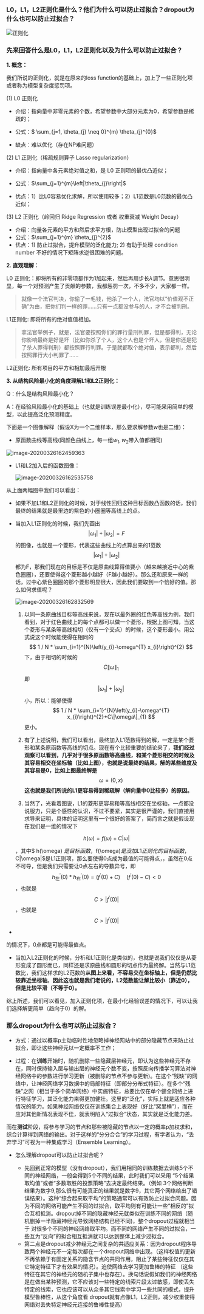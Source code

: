 ### L0，L1，L2正则化是什么？他们为什么可以防止过拟合？dropout为什么也可以防止过拟合？ 

![正则化](img/正则化.png)

### 先来回答什么是L0，L1，L2正则化以及为什么可以防止过拟合？ 

**1. 概念：**

我们所说的正则化，就是在原来的loss function的基础上，加上了一些正则化项或者称为模型复杂度惩罚项。

(1) L0 正则化 

- 介绍：指向量中非零元素的个数，希望参数中大部分元素为0，希望参数是稀疏的； 

- 公式：$ \sum_{j=1, \theta_{j} \neq 0}^{m} \theta_{j}^{0}$

- 缺点：难以优化（存在NP难问题） 

  

(2) L1 正则化（稀疏规则算子 Lasso regularization） 

- 介绍：指向量中各元素绝对值之和，是 L0 正则项的最优凸近似；

- 公式：$\sum_{j=1}^{m}\left|\theta_{j}\right|$ 

- 优点：1）比L0容易优化求解，所以使用较多；2）L1范数是L0范数的最优凸近似； 

  

(3) L2 正则化（岭回归 Ridge Regression 或者 权重衰减 Weight Decay） 

- 介绍：向量各元素的平方和然后求平方根，防止模型出现过拟合的问题 
- 公式：$\sum_{j=1}^{m} \theta_{j}^{2}$
- 优点：1) 防止过拟合，提升模型的泛化能力; 2) 有助于处理 condition number 不好的情况下矩阵求逆很困难的问题。

**2. 直观理解：** 

L0 正则化：即将所有的非零项都作为1加起来，然后再用步长$\lambda$调节。意思很明显，每一个对预测产生了贡献的参数，我都惩罚一次，不多不少，大家都一样。 

> 就像一个法官判决，你偷了一毛钱，他杀了一个人，法官均以“价值观不正确”为由，把你们判一样的罪……只有一点都没参与的人，才不会被判刑。 

L1正则化: 即将所有的绝对值值相加。 

> 拿法官举例子，就是，法官要按照你们的罪行量刑判罪，但是都得判，无论你影响最终是好是坏（比如你杀了个人，这个人也是个坏人，但是你还是犯了杀人罪得判刑）都按照罪行判罪。于是就都取个绝对值，表示都判，然后按照罪行大小判罪了…… 

L2正则化: 所有项目的平方和相加最后开根

**3. 从结构风险最小化的角度理解L1和L2正则化：** 

Q：什么是结构风险最小化？ 

A：在经验风险最小化的基础上（也就是训练误差最小化），尽可能采用简单的模型，以此提高泛化预测精度。 



下面是一个图像解释（假设X为一个二维样本，那么要求解参数$w$也是二维)： 

- 原函数曲线等高线(同颜色曲线上，每一组$w_1,w_2$带入值都相同)   

![image-20200326162459363](img/结构化风险最小化理解正则化_1.png) 

- L1和L2加入后的函数图像：

  ![image-20200326162535758](img/结构化风险最小化理解正则化_2.png)   

从上面两幅图中我们可以看出： 

- 如果不加L1和L2正则化的时候，对于线性回归这种目标函数凸函数的话，我们最终的结果就是最里边的紫色的小圈圈等高线上的点。 

- 当加入L1正则化的时候，我们先画出 
  $$
  \left|\omega_{1}\right|+\left|\omega_{2}\right|=F
  $$
  的图像，也就是一个菱形，代表这些曲线上的点算出来的1范数
  $$
  \left|\omega_{1}\right|+\left|\omega_{2}\right|
  $$
  都为F，那我们现在的目标是不仅是原曲线算得值要小（越来越接近中心的紫色圈圈），还要使得这个菱形越小越好（F越小越好）。那么还和原来一样的话，过中心紫色圈圈的那个菱形明显很大，因此我们要取到一个恰好的值。那么如何求值呢？   

  ![image-20200326162832569](img/结构化风险最小化理解正则化_3.png)   

  1. 以同一条原曲线目标等高线来说，现在以最外圈的红色等高线为例，我们看到，对于红色曲线上的每个点都可以做一个菱形，根据上图可知，当这个菱形与某条等高线相切（仅有一个交点）的时候，这个菱形最小。用公式说这个时候能使得在相同的
     $$
     1 / N * \sum_{i=1}^{N}\left(y_{i}-\omega^{T} x_{i}\right)^{2}
     $$
     下，由于相切的时候的
     $$
     C\|\omega\|_{1}
     $$
     即
     $$
     \left|\omega_{1}\right|+\left|\omega_{2}\right|
     $$
     小，所以：能够使得
     $$
     1 / N * \sum_{i=1}^{N}\left(y_{i}-\omega^{T} x_{i}\right)^{2}+C\|\omega\|_{1}
     $$
     更小。  

  2. 有了上述说明，我们可以看出，最终加入L1范数得到的解，一定是某个菱形和某条原函数等高线的切点。现在有个比较重要的结论来了，**我们经过观察可以看到，几乎对于很多原函数等高曲线，和某个菱形相交的时候及其容易相交在坐标轴（比如上图），也就是说最终的结果，解的某些维度及其容易是0，比如上图最终解是** 
     $$
     \omega=(0, x)
     $$
     **这也就是我们所说的L1更容易得到稀疏解（解向量中0比较多）的原因。**  

  3. 当然了，光看着图说，L1的菱形更容易和等高线相交在坐标轴，一点都没说服力，只是个感性的认识，不过不要紧，其实是很严谨的，我们直接用求导来证明，具体的证明这里有一个很好的答案了，简而言之就是假设现在我们是一维的情况下 

  $$
  h(\omega)=f(\omega)+C|\omega|
  $$

  ，其中$ h(\omega) $是目标函数，$f(\omega)$是没加L1正则化的目标函数，$C|\omega|$是L1正则项，那么要使得0点成为最值的可能得点，，虽然在0点不可导，但是我们只需要让0点左右的导数异号，即
  $$
  h_{\mathrm{左}}^{\prime}(0) * h_{\mathrm{右}}^{\prime}(0)=\left(f^{\prime}(0)+C\right) \quad\left(f^{\prime}(0)-C\right)<0
  $$
  ，也就是$$C>\left|f^{\prime}(0)\right|$$，也就是
  $$
  C>\left|f^{\prime}(0)\right|
  $$
  
- 

的情况下，0点都是可能得最值点。

- 当加入L2正则化的时候，分析和L1正则化是类似的，也就是说我们仅仅是从菱形变成了圆形而已，同样还是求原曲线和圆形的切点作为最终解。当然与L1范数比，我们这样求的L2范数的**从图上来看，不容易交在坐标轴上，但是仍然比较靠近坐标轴**。**因此这也就是我们老说的，L2范数能让解比较小（靠近0），但是比较平滑（不等于0）。** 

综上所述，我们可以看见，加入正则化项，在最小化经验误差的情况下，可以让我们选择解更简单（趋向于0）的解。 

### 那么dropout为什么也可以防止过拟合？ 

- 方式：通过以概率p主动临时性地忽略掉神经网站中的部分隐藏节点来防止过拟合，即让这些神经元以一定概率不工作；

-  过程：在**训练**开始时，随机删除一些隐藏层神经元，即认为这些神经元不存在，同时保持输入层与输出层的神经元个数不变，按照反向传播学习算法对神经网络中的参数进行学习更新（被删除的节点不参与更新)。在这个“残缺”的网络中，让神经网络学习数据中的局部特征（即部分分布式特征）。在多个“残缺”之网（相当于多个简单网络）中实施特征，总要比仅在单个健全网络上进行特征学习，其泛化能力来得更加健壮。这里的“泛化”，实际上就是适应各种情况的能力。如果神经网络仅仅在训练集合上表现好（好比“窝里横”），而在应对其他新情况表现不佳，就表明陷入“过拟合”状态，其实就是泛化能力差。   

  而在**测试**阶段，将参与学习的节点和那些被隐藏的节点以一定的概率p加权求和，综合计算得到网络的输出。对于这样的“分分合合”的学习过程，有学者认为，“丢弃学习”可视为一种集成学习（Ensemble Learning）。 

  

- 怎么理解dropout可以防止过拟合呢？  

  - 先回到正常的模型（没有dropout），我们用相同的训练数据去训练5个不同的神经网络，一般会得到5个不同的结果，此时我们可以采用 “5个结果取均值”或者“多数取胜的投票策略”去决定最终结果。（例如 3个网络判断结果为数字9,那么很有可能真正的结果就是数字9，其它两个网络给出了错误结果）。这种“综合起来取平均”的策略通常可以有效防止过拟合问题。因为不同的网络可能产生不同的过拟合，取平均则有可能让一些“相反的”拟合互相抵消。dropout掉不同的隐藏神经元就类似在训练不同的网络（随机删掉一半隐藏神经元导致网络结构已经不同)，整个dropout过程就相当于 对很多个不同的神经网络取平均。而不同的网络产生不同的过拟合，一些互为“反向”的拟合相互抵消就可以达到整体上减少过拟合。 
  -  第二点是dropout减少神经元之间复杂的共适应关系：因为dropout程序导致两个神经元不一定每次都在一个dropout网络中出现。（这样权值的更新不再依赖于有固定关系的隐含节点的共同作用，阻止了某些特征仅仅在其它特定特征下才有效果的情况）。迫使网络去学习更加鲁棒的特征 （这些特征在其它的神经元的随机子集中也存在）。换句话说假如我们的神经网络是在做出某种预测，它不应该对一些特定的线索片段太过敏感，即使丢失特定的线索，它也应该可以从众多其它线索中学习一些共同的模式，提升模型鲁棒性，从这个角度看 dropout就有点像L1，L2正则，减少权重使得网络对丢失特定神经元连接的鲁棒性提高）